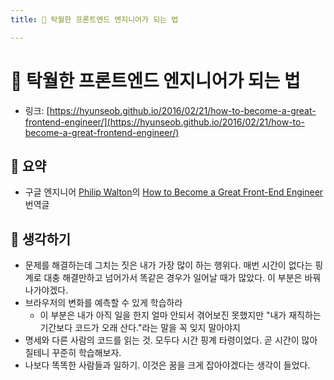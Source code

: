 ```yaml
---
title: 🔧 탁월한 프론트엔드 엔지니어가 되는 법

---
```

# 🔧 탁월한 프론트엔드 엔지니어가 되는 법

- 링크: [https://hyunseob.github.io/2016/02/21/how-to-become-a-great-frontend-engineer/](https://hyunseob.github.io/2016/02/21/how-to-become-a-great-frontend-engineer/)

## 📝 요약 
- 구글 엔지니어 [Philip Walton](https://github.com/philipwalton)의 [How to Become a Great Front-End Engineer](https://philipwalton.com/articles/how-to-become-a-great-front-end-engineer/) 번역글  

## 🤔 생각하기 
- 문제를 해결하는데 그치는 짓은 내가 가장 많이 하는 행위다. 매번 시간이 없다는 핑계로 대충 해결만하고 넘어가서 똑같은 경우가 일어날 때가 많았다. 이 부분은 바꿔나가야겠다.  
- 브라우저의 변화를 예측할 수 있게 학습하라
  - 이 부분은 내가 아직 일을 한지 얼마 안되서 겪어보진 못했지만 "내가 재직하는 기간보다 코드가 오래 산다."라는 말을 꼭 잊지 말아야지
- 명세와 다른 사람의 코드를 읽는 것. 모두다 시간 핑계 타령이었다. 곧 시간이 많아질테니 꾸준히 학습해보자. 
- 나보다 똑똑한 사람들과 일하기. 이것은 꿈을 크게 잡아야겠다는 생각이 들었다.  

